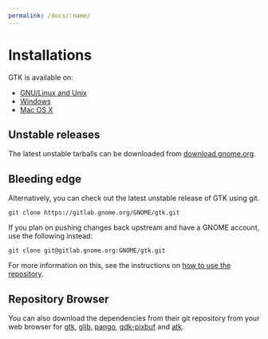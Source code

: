 ```yaml
---
permalink: /docs/:name/
---
```

# Installations

GTK is available on:

* [GNU/Linux and Unix](/docs/installations/linux/)
* [Windows](/docs/installations/windows/)
* [Mac OS X](/docs/installations/macos/)

## Unstable releases

The latest unstable tarballs can be downloaded from
[download.gnome.org](http://download.gnome.org/sources/gtk+/).

## Bleeding edge

Alternatively, you can check out the latest unstable release of GTK using
git.

```
git clone https://gitlab.gnome.org/GNOME/gtk.git
```

If you plan on pushing changes back upstream and have a GNOME account, use
the following instead:

```
git clone git@gitlab.gnome.org:GNOME/gtk.git
```

For more information on this, see the instructions on
[how to use the repository](https://wiki.gnome.org/GitLab).

## Repository Browser

You can also download the dependencies from their git repository from your
web browser for [gtk](https://gitlab.gnome.org/GNOME/gtk),
[glib](https://gitlab.gnome.org/GNOME/glib), [pango](https://gitlab.gnome.org/GNOME/pango),
[gdk-pixbuf](https://gitlab.gnome.org/GNOME/gdk-pixbuf) and
[atk](https://gitlab.gnome.org/GNOME/atk).
